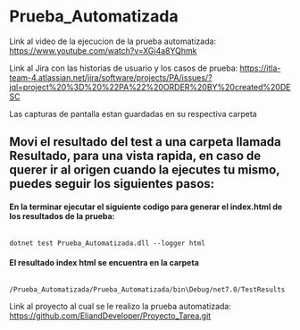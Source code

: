 # Prueba_Automatizada

Link al video de la ejecucion de la prueba automatizada: https://www.youtube.com/watch?v=XGi4a8YQhmk


Link al Jira con las historias de usuario y los casos de prueba: https://itla-team-4.atlassian.net/jira/software/projects/PA/issues/?jql=project%20%3D%20%22PA%22%20ORDER%20BY%20created%20DESC

 Las capturas de pantalla estan guardadas en su respectiva carpeta


## Movi el resultado del test a una carpeta llamada Resultado, para una vista rapida, en caso de querer ir al origen cuando la ejecutes tu mismo, puedes seguir los siguientes pasos:

#### En la terminar ejecutar el siguiente codigo para generar el index.html de los resultados de la prueba:

```

dotnet test Prueba_Automatizada.dll --logger html

```

#### El resultado index html se encuentra en la carpeta 

```

/Prueba_Automatizada/Prueba_Automatizada/bin\Debug/net7.0/TestResults

```
Link al proyecto al cual se le realizo la prueba automatizada: https://github.com/EliandDeveloper/Proyecto_Tarea.git


